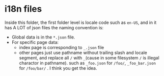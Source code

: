 # i18n files

Inside this folder, the first folder level is locale code such as `en-US`, and in it has A LOT of json files the naming convention is:

- Global data is in the `*.json` file.
- For specific page data:
  - index page is corresponding to `_.json` file
  - other pages just use pathname without trailing slash and locale segment, and replace all `/` with `_`(cause in some filesystem `/` is illegal charactor in pathname). such as `_foo.json` for `/foo/`, `_foo_bar.json` for `/foo/bar/` . I think you get the idea.
